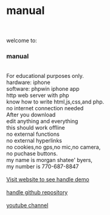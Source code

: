 # manual
<br>
<br>
welcome to:<br>
<H3>manual</H3><br>
For educational purposes only.<br>
hardware: iphone<br>
software: phpwin iphone app<br>
http web server with php<br>
know how to write html,js,css,and php.<br>
no internet connection needed<br>
After you download<br>
edit anything and everything<br>
this should work offline<br>
no external functions<br> 
no external hyperlinks<br>
no cookies,no gps,no mic,no camera,<br>
no puchase buttons.<br>
my name is morgan shatee' byers,<br>
my number is 770-687-8847<br>
<br>
<a href="http://morgansbyers.scienceontheweb.net">
Visit website to see handle demo</a>
<br>
<br>
<a href="https://github.com/jehovahsays/manual">
handle github repository</a>
<br>
<br>
<a href="https://youtube.com/@jehovahsaysnetworth?si=FRrFrG_K02C38K_G">
youtube channel</a>
<br>